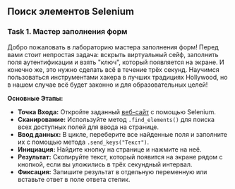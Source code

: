 ## Поиск элементов Selenium

### Task 1. Мастер заполнения форм

Добро пожаловать в лабораторию мастера заполнения форм! Перед вами стоит непростая задача: вскрыть виртуальный сейф, заполнить поля аутентификации и взять "ключ", который появляется на экране. И конечно же, это нужно сделать всё в течение трёх секунд. Научимся пользоваться инструментами хакера в лучших традициях Hollywood, но в нашем случае всё будет законно и для образовательных целей!

**Основные Этапы:**
- **Точка Входа:** Откройте заданный [веб-сайт](https://parsinger.ru/selenium/1/1.html) с помощью Selenium.
- **Сканирование:** Используйте метод `.find_elements()` для поиска всех доступных полей для ввода на странице.
- **Ввод данных:** В цикле, переберите все найденные поля и заполните их с помощью метода `.send_keys("Текст")`.
- **Инициация:** Найдите кнопку на странице и нажмите на неё.
- **Результат:** Скопируйте текст, который появится на экране рядом с кнопкой, если вы уложились в трёх секундный интервал.
- **Фиксация:** Запишите результат в отдельную переменную или вставьте ответ в поле ответа степик.